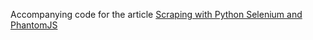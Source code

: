 Accompanying code for the article [Scraping with Python Selenium and PhantomJS](http://127.0.0.1:4000/2015/02/03/scraping-with-python-selenium-and-phantomjs/)


